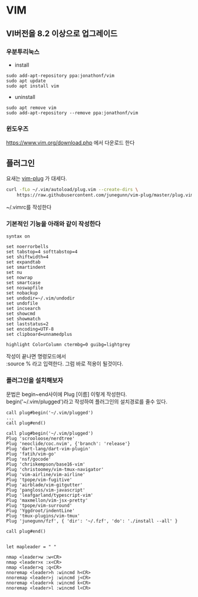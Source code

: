 # VIM

## VI버전을 8.2 이상으로 업그레이드

### 우분투리눅스

- install 
```
sudo add-apt-repository ppa:jonathonf/vim
sudo apt update
sudo apt install vim
```

- uninstall
```
sudo apt remove vim
sudo add-apt-repository --remove ppa:jonathonf/vim
```

### 윈도우즈

https://www.vim.org/download.php 에서 다운로드 한다


## 플러그인

요새는 [vim-plug](https://github.com/junegunn/vim-plug) 가 대세다.

```sh
curl -fLo ~/.vim/autoload/plug.vim --create-dirs \
    https://raw.githubusercontent.com/junegunn/vim-plug/master/plug.vim
```

~/.vimrc를 작성한다

### 기본적인 기능을 아래와 같이 작성한다

```
syntax on

set noerrorbells
set tabstop=4 softtabstop=4
set shiftwidth=4
set expandtab
set smartindent
set nu
set nowrap
set smartcase
set noswapfile
set nobackup
set undodir=~/.vim/undodir
set undofile
set incsearch
set showcmd
set showmatch
set laststatus=2
set encoding=UTF-8
set clipboard=unnamedplus

highlight ColorColumn ctermbg=0 guibg=lightgrey
```

작성이 끝나면 명령모드에서  
:source % 라고 입력한다. 그럼 바로 적용이 될것이다.

### 플러그인을 설치해보자

문법은 begin~end사이에 Plug [이름] 이렇게 작성한다.  
begin('~/.vim/plugged')라고 작성하여 플러그인의 설치경로를 줄수 있다.
```
call plug#begin('~/.vim/plugged')
...
call plug#end()
```

```
call plug#begin('~/.vim/plugged')
Plug 'scrooloose/nerdtree'
Plug 'neoclide/coc.nvim', {'branch': 'release'}
Plug 'dart-lang/dart-vim-plugin' 
Plug 'fatih/vim-go'
Plug 'nsf/gocode'
Plug 'chriskempson/base16-vim'
Plug 'christoomey/vim-tmux-navigator' 
Plug 'vim-airline/vim-airline' 
Plug 'tpope/vim-fugitive' 
Plug 'airblade/vim-gitgutter' 
Plug 'pangloss/vim-javascript'  
Plug 'leafgarland/typescript-vim' 
Plug 'maxmellon/vim-jsx-pretty'  
Plug 'tpope/vim-surround' 
Plug 'Yggdroot/indentLine'
Plug 'tmux-plugins/vim-tmux'  
Plug 'junegunn/fzf', { 'dir': '~/.fzf', 'do': './install --all' }

call plug#end()


let mapleader = " "

nmap <leader>w :w<CR>
nmap <leader>x :x<CR>
nmap <leader>q :q<CR> 
nnoremap <leader>h :wincmd h<CR>
nnoremap <leader>j :wincmd j<CR>
nnoremap <leader>k :wincmd k<CR>
nnoremap <leader>l :wincmd l<CR>

```



